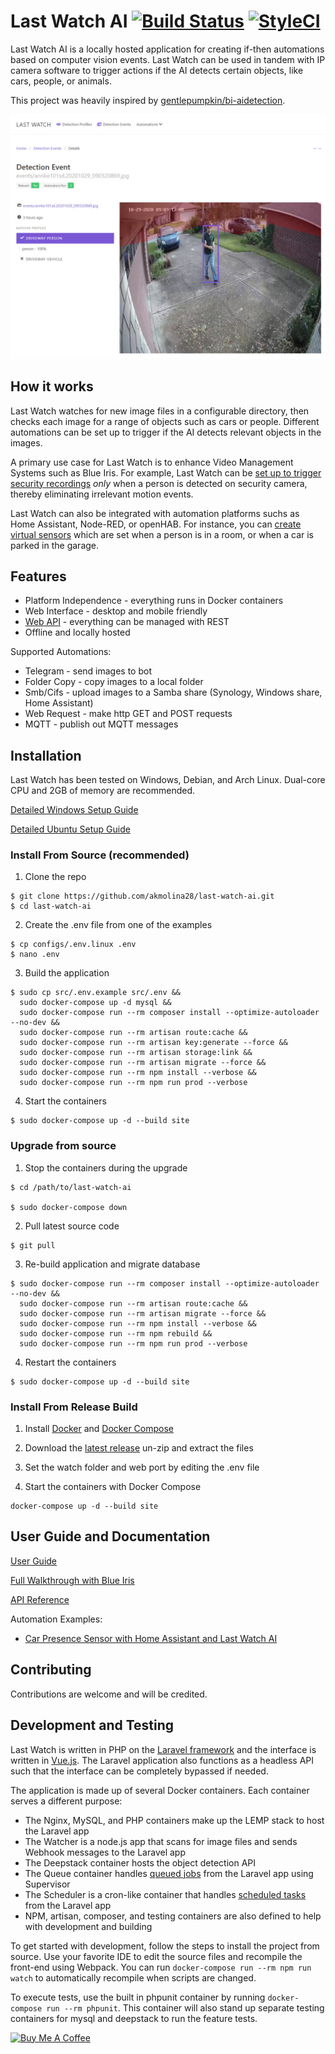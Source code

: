 # Last Watch AI [![Build Status](https://travis-ci.com/akmolina28/last-watch-ai.svg?branch=master)](https://travis-ci.com/akmolina28/last-watch-ai) [![StyleCI](https://github.styleci.io/repos/296938596/shield?style=flat&branch=master)](https://github.styleci.io/repos/296938596)

Last Watch AI is a locally hosted application for creating if-then automations based on computer vision events. Last Watch can be used in tandem with IP camera software to trigger actions if the AI detects certain objects, like cars, people, or animals.

This project was heavily inspired by [gentlepumpkin/bi-aidetection](https://github.com/gentlepumpkin/bi-aidetection).

![detection-event3](previews/detection-event3.jpg)

## How it works

Last Watch watches for new image files in a configurable directory, then checks each image for a range of objects such as cars or people. Different automations can be set up to trigger if the AI detects relevant objects in the images.

A primary use case for Last Watch is to enhance Video Management Systems such as Blue Iris. For example, Last Watch can be [set up to trigger security recordings](https://kleypot.com/last-watch-ai-blue-iris-integration/) *only* when a person is detected on security camera, thereby eliminating irrelevant motion events.

Last Watch can also be integrated with automation platforms suchs as Home Assistant, Node-RED, or openHAB. For instance, you can [create virtual sensors](https://kleypot.com/vehicle-presence-sensor-with-home-assistant-and-last-watch-ai/) which are set when a person is in a room, or when a car is parked in the garage.

## Features

* Platform Independence - everything runs in Docker containers
* Web Interface - desktop and mobile friendly
* [Web API](https://github.com/akmolina28/last-watch-ai/blob/dev/docs/API.md) - everything can be managed with REST
* Offline and locally hosted


Supported Automations:

* Telegram - send images to bot
* Folder Copy - copy images to a local folder
* Smb/Cifs - upload images to a Samba share (Synology, Windows share, Home Assistant)
* Web Request - make http GET and POST requests
* MQTT - publish out MQTT messages

## Installation

Last Watch has been tested on Windows, Debian, and Arch Linux. Dual-core CPU and 2GB of memory are recommended.

[Detailed Windows Setup Guide](https://kleypot.com/last-watch-ai-windows-setup/)

[Detailed Ubuntu Setup Guide](https://kleypot.com/last-watch-ai-ubuntu-installation-and-upgrading/)


### Install From Source (recommended)

1. Clone the repo

```
$ git clone https://github.com/akmolina28/last-watch-ai.git
$ cd last-watch-ai
```

2. Create the .env file from one of the examples

```
$ cp configs/.env.linux .env
$ nano .env
```

3. Build the application

```
$ sudo cp src/.env.example src/.env &&
  sudo docker-compose up -d mysql &&
  sudo docker-compose run --rm composer install --optimize-autoloader --no-dev &&
  sudo docker-compose run --rm artisan route:cache &&
  sudo docker-compose run --rm artisan key:generate --force &&
  sudo docker-compose run --rm artisan storage:link &&
  sudo docker-compose run --rm artisan migrate --force &&
  sudo docker-compose run --rm npm install --verbose &&
  sudo docker-compose run --rm npm run prod --verbose
```

4. Start the containers

```
$ sudo docker-compose up -d --build site
```

### Upgrade from source

1. Stop the containers during the upgrade

```
$ cd /path/to/last-watch-ai

$ sudo docker-compose down
```

2. Pull latest source code

```
$ git pull
```

3. Re-build application and migrate database

```
$ sudo docker-compose run --rm composer install --optimize-autoloader --no-dev &&
  sudo docker-compose run --rm artisan route:cache &&
  sudo docker-compose run --rm artisan migrate --force &&
  sudo docker-compose run --rm npm install --verbose &&
  sudo docker-compose run --rm npm rebuild &&
  sudo docker-compose run --rm npm run prod --verbose
```

4. Restart the containers

```
$ sudo docker-compose up -d --build site
```

### Install From Release Build

1. Install [Docker](https://docs.docker.com/docker-for-windows/install/) and [Docker Compose](https://docs.docker.com/compose/install/)

2. Download the [latest release](https://github.com/akmolina28/last-watch-ai/releases/) un-zip and extract the files

3. Set the watch folder and web port by editing the .env file

4. Start the containers with Docker Compose

```
docker-compose up -d --build site
```

## User Guide and Documentation

[User Guide](https://kleypot.com/last-watch-ai-user-guide/)

[Full Walkthrough with Blue Iris](https://kleypot.com/last-watch-ai-blue-iris-integration/)

[API Reference](https://github.com/akmolina28/last-watch-ai/blob/dev/docs/API.md)

Automation Examples:

* [Car Presence Sensor with Home Assistant and Last Watch AI](https://kleypot.com/vehicle-presence-sensor-with-home-assistant-and-last-watch-ai/)

## Contributing

Contributions are welcome and will be credited.

## Development and Testing

Last Watch is written in PHP on the [Laravel framework](https://laravel.com/) and the interface is written in [Vue.js](https://vuejs.org/). The Laravel application also functions as a headless API such that the interface can be completely bypassed if needed.

The application is made up of several Docker containers. Each container serves a different purpose:

* The Nginx, MySQL, and PHP containers make up the LEMP stack to host the Laravel app
* The Watcher is a node.js app that scans for image files and sends Webhook messages to the Laravel app
* The Deepstack container hosts the object detection API
* The Queue container handles [queued jobs](https://laravel.com/docs/8.x/queues) from the Laravel app using Supervisor
* The Scheduler is a cron-like container that handles [scheduled tasks](https://laravel.com/docs/8.x/scheduling) from the Laravel app
* NPM, artisan, composer, and testing containers are also defined to help with development and building

To get started with development, follow the steps to install the project from source. Use your favorite IDE to edit the source files and recompile the front-end using Webpack. You can run `docker-compose run --rm npm run watch` to automatically recompile when scripts are changed.

To execute tests, use the built in phpunit container by running `docker-compose run --rm phpunit`. This container will also stand up separate testing containers for mysql and deepstack to run the feature tests.

<a href="https://www.buymeacoffee.com/akmolina28" target="_blank"><img src="https://cdn.buymeacoffee.com/buttons/v2/default-yellow.png" alt="Buy Me A Coffee" style="height: 20px !important;width: 72px !important;" ></a>
